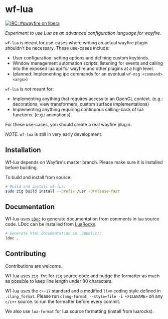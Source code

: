 # wf-lua

[![IRC: #swayfire on libera](https://img.shields.io/badge/irc-%23swayfire-informational)](https://web.libera.chat/#swayfire)

*Experiment to use Lua as an advanced configuration language for wayfire.*

`wf-lua` is meant for use-cases where writing an actual wayfire plugin shouldn't
be necessary. These use-cases include:

- User configuration: setting options and defining custom keybinds.
- Window management automation scripts: listening for events and calling into
  the exposed lua api for wayfire and other plugins at a high level.
- (planned: Implementing ipc commands for an eventual `wf-msg <command> <args>`)

`wf-lua` is *not* meant for:

- Implementing anything that requires access to an OpenGL context. (e.g.:
	decorations, view transformers, custom surface implementations)
- Implementing anything requiring continuous calling-back of lua functions.
  (e.g.: animations)

For these use-cases, you should create a real wayfire plugin.

*NOTE*: `wf-lua` is still in very early development.

## Installation

Wf-lua depends on Wayfire's master branch. Please make sure it is installed
before building.

To build and install from source:
```sh
# Build and install wf-lua:
sudo zig build install --prefix /usr -Drelease-fast
```

## Documentation

Wf-lua uses [`LDoc`](https://github.com/lunarmodules/LDoc) to generate
documentation from comments in lua source code. LDoc can be installed from
[LuaRocks](https://luarocks.org/modules/steved/ldoc).

```sh
# Generate html documentation in ./public/:
ldoc .
```

## Contributing

Contributions are welcome.

Wf-lua uses `zig fmt` for `zig` source code and nudge the formatter as much as
possible to keep line length under 80 characters.

Wf-lua uses the `c++17` standard and a modified `llvm` coding style defined in
`.clang_format`. Please run `clang-format --style=file -i <FILENAME>` on any
`c/c++` source. to run the formatter before every commit.

We also use `lua-format` for lua source formatting (install from luarocks).
